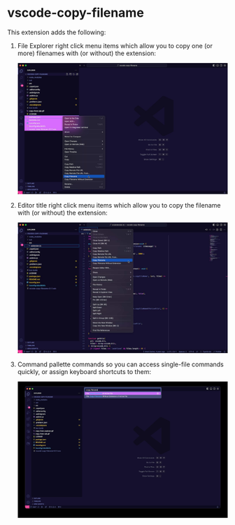 # vscode-copy-filename

This extension adds the following:

1. File Explorer right click menu items which allow you to copy one (or more) filenames with (or without) the extension:

   ![copy from explorer](https://raw.githubusercontent.com/qodesmith/vscode-copy-filename/main/copy-from-explorer.jpg)

1. Editor title right click menu items which allow you to copy the filename with (or without) the extension:

   ![copy from tab](https://raw.githubusercontent.com/qodesmith/vscode-copy-filename/main/copy-from-tab.jpg)

1. Command pallette commands so you can access single-file commands quickly, or assign keyboard shortcuts to them:

   ![copy command](https://raw.githubusercontent.com/qodesmith/vscode-copy-filename/main/copy-command.jpg)
